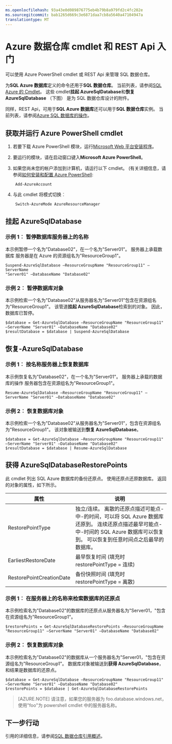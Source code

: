 ```yaml
---
ms.openlocfilehash: 93a43e0d089876775eb4b79b8a979fd2c4fc202e
ms.sourcegitcommit: bab1265d669c3e6871daa7cb8a5640a47104947a
translationtype: MT
---
```

<properties
   pageTitle="SQL 数据仓库中的 cmdlet 入门"
   description="暂停和重新启动 SQL 数据仓库使用 PowerShell cmdlet"
   services="sql-data-warehouse"
   documentationCenter="NA"
   authors="sidneyh"
   manager="jhubbard"
   editor=""/>

<tags
   ms.service="sql-data-warehouse"
   ms.devlang="NA"
   ms.topic="article"
   ms.tgt_pltfrm="NA"
   ms.workload="data-services"
   ms.date="08/28/2015"
   ms.author="twounder;sidneyh;barbkess"/>

# Azure 数据仓库 cmdlet 和 REST Api 入门

可以使用 Azure PowerShell cmdlet 或 REST Api 来管理 SQL 数据仓库。 

为**SQL Azure 数据库**定义的命令还用于**SQL 数据仓库**。 当前列表，请参阅[SQL Azure 的 Cmdlet](https://msdn.microsoft.com/library/azure/dn546726.aspx)。 这些 cmdlet**挂起 AzureSqlDatabase**和**恢复 AzureSqlDatabase** （下图） 是为 SQL 数据仓库设计的附件。

同样，REST Api，可用于**SQL Azure 数据库**还可以用于**SQL 数据仓库**实例。 当前列表，请参阅[Azure SQL 数据库的操作](https://msdn.microsoft.com/library/azure/dn505719.aspx)。

## 获取并运行 Azure PowerShell cmdlet

1. 若要下载 Azure PowerShell 模块，运行[Microsoft Web 平台安装程序](http://go.microsoft.com/fwlink/p/?linkid=320376&clcid=0x409)。 
2. 要运行的模块，请在启动窗口键入**Microsoft Azure PowerShell**。
3. 如果您尚未您的帐户添加到计算机，请运行以下 cmdlet。 (有关详细信息，请参阅[如何安装和配置 Azure PowerShell]():

        Add-AzureAccount
3. 与此 cmdlet 将模式切换︰

        Switch-AzureMode AzureResourceManager

## 挂起 AzureSqlDatabase
### 示例 1︰ 暂停数据库服务器上的名称

本示例暂停一个名为"Database02"，在一个名为"Server01"。 服务器上承载数据库 服务器是在 Azure 的资源组名为"ResourceGroup1"。

    Suspend-AzureSqlDatabase –ResourceGroupName "ResourceGroup11" –ServerName
    "Server01" –DatabaseName "Database02"

### 示例 2︰ 暂停数据库对象

本示例检索一个名为"Database02"从服务器名为"Server01"包含在资源组名为"ResourceGroup1"。 该管道**挂起 AzureSqlDatabase**检索到的对象。 因此，数据库已暂停。

    $database = Get-AzureSqlDatabase –ResourceGroupName "ResourceGroup11" –ServerName "Server01" –DatabaseName "Database02"
    $resultDatabase = $database | Suspend-AzureSqlDatabase

## 恢复-AzureSqlDatabase

### 示例 1︰ 按名称服务器上恢复数据库

本示例恢复名为"Database02"，在一个名为"Server01"。 服务器上承载的数据库的操作 服务器包含在资源组名为"ResourceGroup1"。

    Resume-AzureSqlDatabase –ResourceGroupName "ResourceGroup11" –ServerName "Server01" –DatabaseName "Database02"

### 示例 2︰ 恢复数据库对象

本示例检索一个名为"Database02"从服务器名为"Server01"，包含在资源组名为"ResourceGroup1"。 该对象被输送到**恢复 AzureSqlDatabase**。 

    $database = Get-AzureSqlDatabase –ResourceGroupName "ResourceGroup11" –ServerName "Server01" –DatabaseName "Database02"
    $resultDatabase = $database | Resume-AzureSqlDatabase

## 获得 AzureSqlDatabaseRestorePoints

此 cmdlet 列出 SQL Azure 数据库的备份还原点。 使用还原点还原数据库。
返回的对象的属性，如下所示。

属性|说明
---|---
RestorePointType|独立/连续。 离散的还原点描述可能点-中-的时间，可以将 SQL Azure 数据库还原到。 连续还原点描述最早可能点-中-时间的 SQL Azure 数据库可以恢复到。 可以恢复到任意时间点之后最早的数据库。
EarliestRestoreDate|最早恢复时间 (填充时 restorePointType = 连续)
RestorePointCreationDate |备份快照时间 (填充时 restorePointType = 离散)

### 示例 1︰ 在服务器上的名称来检索数据库的还原点
本示例检索名为"Database02"的数据库的还原点从服务器名为"Server01，"包含在资源组名为"ResourceGroup1"。

    $restorePoints = Get-AzureSqlDatabaseRestorePoints –ResourceGroupName "ResourceGroup11" –ServerName "Server01" –DatabaseName "Database02"



### 示例 2︰ 恢复数据库对象

本示例检索名为"Database02"的数据库从一个服务器名为"Server01，"包含在资源组名为"ResourceGroup1"。 数据库对象被输送到**获得 AzureSqlDatabase**，和结果是数据库的还原点。

    $database = Get-AzureSqlDatabase –ResourceGroupName "ResourceGroup11" –ServerName "Server01" –DatabaseName "Database02"
    $restorePoints = $database | Get-AzureSqlDatabaseRestorePoints



> [AZURE.NOTE] 请注意，如果您的服务器为 foo.database.windows.net，使用"foo"为 powershell cmdlet 中的服务器名称。


## 下一步行动
引用的详细信息，请参阅[SQL 数据仓库引用概述][]。

<!--Image references-->

<!--Article references-->
[SQL 数据仓库引用概述]: sql-data-warehouse-overview-reference.md
[如何安装和配置 Azure PowerShell]: powershell-install-configure.md

<!--MSDN references-->


<!--Other Web references-->
[gog]: http://google.com/
[yah]: http://search.yahoo.com/
[msn]: http://search.msn.com/
